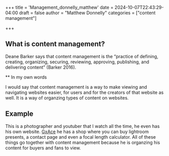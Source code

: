 +++
title = 'Management_donnelly_matthew'
date = 2024-10-07T22:43:29-04:00
draft = false
author = "Matthew Donnelly"
categories = ["content management"]

+++

## What is content management?

Deane Barker says that content management is the “practice of defining, creating, organizing, securing, reviewing, approving, publishing, and delivering content” (Barker 2016). 

** In my own words

I would say that content management is a way to make viewing and navigating websites easier, for users and for the creators of that website as well. It is a way of organzing types of content on websites.

## Example

This is a photographer and youtuber that I watch all the time, he even has his own website. [GxAce](https://gxace.com/) he has a shop where you can buy lightroom presents, a contact page and even a focal length calculator. All of these things go together with content management because he is organzing his content for buyers and fans to view.